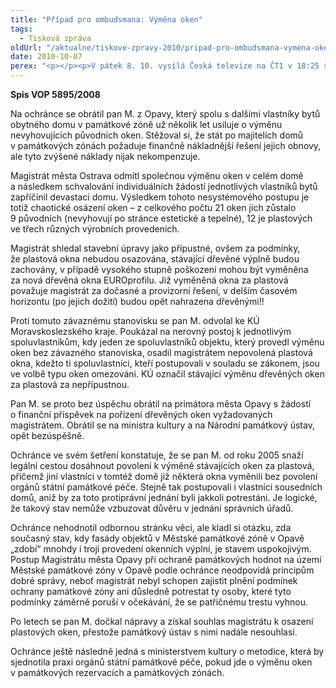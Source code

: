 ```yaml
---
title: "Případ pro ombudsmana: Výměna oken"
tags:
  - Tisková zpráva
oldUrl: "/aktualne/tiskove-zpravy-2010/pripad-pro-ombudsmana-vymena-oken"
date: 2010-10-07
perex: "<p></p><p>V pátek 8. 10. vysílá Česká televize na ČT1 v 18:25 šestý díl cyklu Případ pro ombudsmana (repríze v pondělí 11. 10. ve 12:25 na ČT2). Díl nazvaný Výměna oken se zabývá problémy vlastníka domu v památkové zóně, kterých chtěl vyměnit okna a opravit fasádu.</p>"
---
```


<!-- imported from the old website -->

<p><strong>Spis VOP 5895/2008</strong></p><p>Na ochránce se obrátil pan M. z Opavy, který spolu s dalšími vlastníky bytů obytného domu v památkové zóně už několik let usiluje o výměnu nevyhovujících původních oken. Stěžoval si, že stát po majitelích domů v památkových zónách požaduje finančně nákladnější řešení jejich obnovy, ale tyto zvýšené náklady nijak nekompenzuje.</p><p>Magistrát města Ostrava odmítl společnou výměnu oken v celém domě a následkem schvalování individuálních žádostí jednotlivých vlastníků bytů zapříčinil devastaci domu. Výsledkem tohoto nesystémového postupu je totiž chaotické osázení oken – z celkového počtu 21 oken jich zůstalo 9 původních (nevyhovují po stránce estetické a tepelné), 12 je plastových ve třech různých výrobních provedeních.</p><p>Magistrát shledal stavební úpravy jako přípustné, ovšem za podmínky, že plastová okna nebudou osazována, stávající dřevěné výplně budou zachovány, v případě vysokého stupně poškození mohou být vyměněna za nová dřevěná okna EUROprofilu. Již vyměněná okna za plastová považuje magistrát za dočasné a provizorní řešení, v delším časovém horizontu (po jejich dožití) budou opět nahrazena dřevěnými!!</p><p>Proti tomuto závaznému stanovisku se pan M. odvolal ke KÚ Moravskoslezského kraje. Poukázal na nerovný postoj k jednotlivým spoluvlastníkům, kdy jeden ze spoluvlastníků objektu, který provedl výměnu oken bez závazného stanoviska, osadil magistrátem nepovolená plastová okna, kdežto ti spoluvlastníci, kteří postupovali v souladu se zákonem, jsou ve volbě typu oken omezováni. KÚ označil stávající výměnu dřevěných oken za plastová za nepřípustnou.</p><p>Pan M. se proto bez úspěchu obrátil na primátora města Opavy s žádostí o finanční příspěvek na pořízení dřevěných oken vyžadovaných magistrátem. Obrátil se na ministra kultury a na Národní památkový ústav, opět bezúspěšně.</p><p>Ochránce ve svém šetření konstatuje, že se pan M. od roku 2005 snaží legální cestou dosáhnout povolení k výměně stávajících oken za plastová, přičemž jiní vlastníci v tomtéž domě již některá okna vyměnili bez povolení orgánů státní památkové péče. Stejně tak postupovali i vlastníci sousedních domů, aniž by za toto protiprávní jednání byli jakkoli potrestáni. Je logické, že takový stav nemůže vzbuzovat důvěru v jednání správních úřadů.</p><p>Ochránce nehodnotil odbornou stránku věci, ale kladl si otázku, zda současný stav, kdy fasády objektů v Městské památkové zóně v Opavě „zdobí“ mnohdy i trojí provedení okenních výplní, je stavem uspokojivým. Postup Magistrátu města Opavy při ochraně památkových hodnot na území Městské památkové zóny v Opavě podle ochránce neodpovídá principům dobré správy, neboť magistrát nebyl schopen zajistit plnění podmínek ochrany památkové zóny ani důsledně potrestat ty osoby, které tyto podmínky záměrně poruší v očekávání, že se patřičnému trestu vyhnou.</p><p>Po letech se pan M. dočkal nápravy a získal souhlas magistrátu k osazení plastových oken, přestože památkový ústav s nimi nadále nesouhlasí.</p><p>Ochránce ještě následně jedná s ministerstvem kultury o metodice, která by sjednotila praxi orgánů státní památkové péče, pokud jde o výměnu oken v památkových rezervacích a památkových zónách.</p><p></p><p></p>
